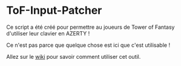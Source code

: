 # ToF-Input-Patcher
Ce script a été créé pour permettre au joueurs de Tower of Fantasy d'utiliser leur clavier en AZERTY !

Ce n'est pas parce que quelque chose est ici que c'est utilisable !

Allez sur le [wiki](https://github.com/Julienraptor01/ToF-Input-Patcher/wiki) pour savoir comment utiliser cet outil.
